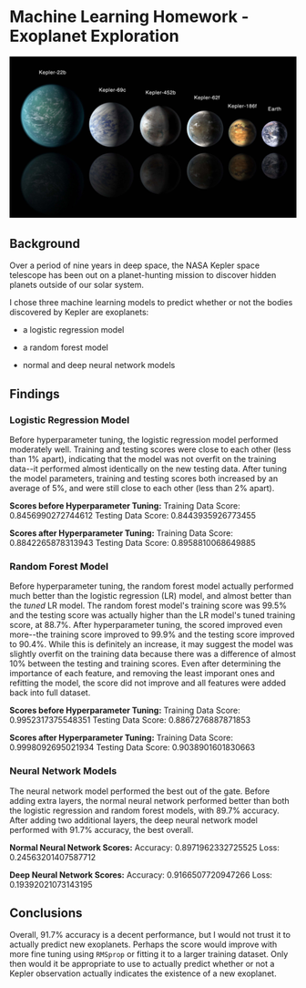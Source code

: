 # Machine Learning Homework - Exoplanet Exploration

![exoplanets.jpg](exoplanets.jpg)

## Background

Over a period of nine years in deep space, the NASA Kepler space telescope has been out on a planet-hunting mission to discover hidden planets outside of our solar system.

I chose three machine learning models to predict whether or not the bodies discovered by Kepler are exoplanets:

* a logistic regression model

* a random forest model

* normal and deep neural network models

## Findings

### Logistic Regression Model

Before hyperparameter tuning, the logistic regression model performed moderately well. Training and testing scores were close to each other (less than 1% apart), indicating that the model was not overfit on the training data--it performed almost identically on the new testing data. After tuning the model parameters, training and testing scores both increased by an average of 5%, and were still close to each other (less than 2% apart).

**Scores before Hyperparameter Tuning:** 
Training Data Score: 0.8456990272744612
Testing Data Score: 0.8443935926773455

**Scores after Hyperparameter Tuning:**
Training Data Score: 0.8842265878313943
Testing Data Score: 0.8958810068649885

### Random Forest Model

Before hyperparameter tuning, the random forest model actually performed much better than the logistic regression (LR) model, and almost better than the *tuned* LR model. The random forest model's training score was 99.5% and the testing score was actually higher than the LR model's tuned training score, at 88.7%. After hyperparameter tuning, the scored improved even more--the training score improved to 99.9% and the testing score improved to 90.4%. While this is definitely an increase, it may suggest the model was slightly overfit on the training data because there was a difference of almost 10% between the testing and training scores. Even after determining the importance of each feature, and removing the least imporant ones and refitting the model, the score did not improve and all features were added back into full dataset.

**Scores before Hyperparameter Tuning:**
Training Data Score: 0.9952317375548351
Testing Data Score: 0.8867276887871853

**Scores after Hyperparameter Tuning:**
Training Data Score: 0.9998092695021934
Testing Data Score: 0.9038901601830663

### Neural Network Models

The neural network model performed the best out of the gate. Before adding extra layers, the normal neural network performed better than both the logistic regression and random forest models, with 89.7% accuracy. After adding two additional layers, the deep neural network model performed with 91.7% accuracy, the best overall.

**Normal Neural Network Scores:**
Accuracy: 0.8971962332725525
Loss: 0.24563201407587712

**Deep Neural Network Scores:**
Accuracy: 0.9166507720947266
Loss: 0.19392021073143195

## Conclusions

Overall, 91.7% accuracy is a decent performance, but I would not trust it to actually predict new exoplanets. Perhaps the score would improve with more fine tuning using `RMSprop` or fitting it to a larger training dataset. Only then would it be appropriate to use to actually predict whether or not a Kepler observation actually indicates the existence of a new exoplanet.
